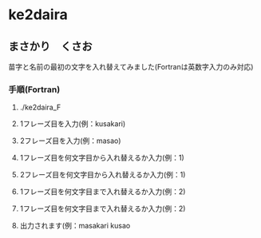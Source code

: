 # ke2daira

## まさかり　くさお

苗字と名前の最初の文字を入れ替えてみました(Fortranは英数字入力のみ対応)

### 手順(Fortran)
1. ./ke2daira_F

2. 1フレーズ目を入力(例：kusakari)

3. 2フレーズ目を入力(例：masao)

4. 1フレーズ目を何文字目から入れ替えるか入力(例：1)

5. 2フレーズ目を何文字目から入れ替えるか入力(例：1)

6. 1フレーズ目を何文字目まで入れ替えるか入力(例：2)

7. 1フレーズ目を何文字目まで入れ替えるか入力(例：2)

8. 出力されます(例：masakari kusao



